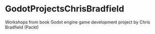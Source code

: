 # GodotProjectsChrisBradfield
Workshops from book Godot engine game development project by Chris Bradfield (Packt)
